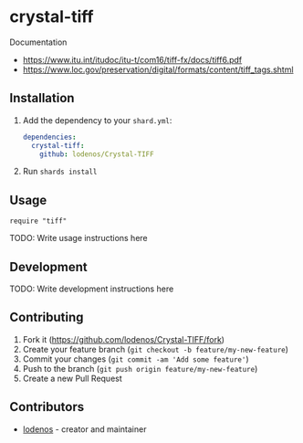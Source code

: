 # crystal-tiff

Documentation
- https://www.itu.int/itudoc/itu-t/com16/tiff-fx/docs/tiff6.pdf
- https://www.loc.gov/preservation/digital/formats/content/tiff_tags.shtml

## Installation

1. Add the dependency to your `shard.yml`:

   ```yaml
   dependencies:
     crystal-tiff:
       github: lodenos/Crystal-TIFF
   ```

2. Run `shards install`

## Usage

```crystal
require "tiff"
```

TODO: Write usage instructions here

## Development

TODO: Write development instructions here

## Contributing

1. Fork it (<https://github.com/lodenos/Crystal-TIFF/fork>)
2. Create your feature branch (`git checkout -b feature/my-new-feature`)
3. Commit your changes (`git commit -am 'Add some feature'`)
4. Push to the branch (`git push origin feature/my-new-feature`)
5. Create a new Pull Request

## Contributors

- [lodenos](https://github.com/lodenos) - creator and maintainer
